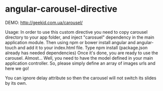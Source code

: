 # angular-carousel-directive

DEMO:
http://geekid.com.ua/carousel/

Usage:
In order to use this custom directive you need to copy carousel directory to your app folder,
and inject "carosuel" dependency in the main application module.
Then using npm or bower install angular and angular-touch and add it to your index.html file.
Type npm install (package.json already has needed dependencies)
Once it's done, you are ready to use the carousel. Almost...
Well, you need to have the model defined in your main application controller.
So, please simply define an array of images urls and here we go!


<carousel slides="/*img_array*/" delay="/*time delay in milliseconds*/"></carousel>

You can ignore delay attribute so then the carousel will not switch its slides by its own.

